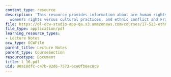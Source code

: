 ```yaml
---
content_type: resource
description: 'This resource provides information about are human rights universal?:
  women?s rights versus cultural practices, and ethnic conflict and France.'
file: https://ol-ocw-studio-app-qa.s3.amazonaws.com/courses/17-523-ethnicity-and-race-in-world-politics-fall-2005/90a18dfcc47b92d675736ce0fb8ec8c9_l_16.pdf
file_type: application/pdf
learning_resource_types:
- Lecture Notes
ocw_type: OCWFile
parent_title: Lecture Notes
parent_type: CourseSection
resourcetype: Document
title: l_16.pdf
uid: 90a18dfc-c47b-92d6-7573-6ce0fb8ec8c9
---
```

